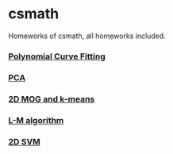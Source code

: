 # csmath
Homeworks of csmath, all homeworks included.
### [Polynomial Curve Fitting](hw1_curve_fitting/report01.pdf)
### [PCA](hw2_pca/report02.pdf)
### [2D MOG and k-means](hw3_mog/report03.pdf)
### [L-M algorithm](hw4_lm/report04.pdf)
### [2D SVM](hw5_svm/report05.pdf)